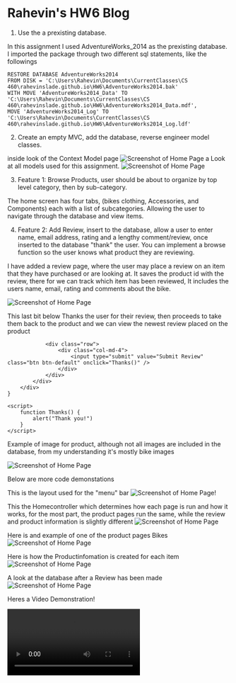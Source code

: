 # Rahevin's HW6 Blog

1) Use the a prexisting database.

In this assignment I used AdventureWorks_2014 as the prexisting database.
I imported the package through two different sql statements, like the followings

```
RESTORE DATABASE AdventureWorks2014  
FROM DISK = 'C:\Users\Rahevin\Documents\CurrentClasses\CS 460\rahevinslade.github.io\HW6\AdventureWorks2014.bak'  
WITH MOVE 'AdventureWorks2014_Data' TO 'C:\Users\Rahevin\Documents\CurrentClasses\CS 460\rahevinslade.github.io\HW6\AdventureWorks2014_Data.mdf',  
MOVE 'AdventureWorks2014_Log' TO 'C:\Users\Rahevin\Documents\CurrentClasses\CS 460\rahevinslade.github.io\HW6\AdventureWorks2014_Log.ldf' 

```

2) Create an empty MVC, add the database, reverse engineer model classes. 

inside look of the Context Model page
![Screenshot of Home Page](ContextModel.PNG)
a Look at all models used for this assignment.
![Screenshot of Home Page](Models.PNG)

3) Feature 1: Browse Products, user should be about to organize by top level category, then by sub-category. 

The home screen has four tabs, (bikes clothing, Accessories, and Components) each with a list of subcategories. Allowing the user to navigate through the database and view items.

4) Feature 2: Add Review, insert to the database, allow a user to enter name, email address, rating and a lengthy comment/review, once inserted to the database "thank" the user. You can implement a browse function so the user knows what product they are reviewing. 

I have added a review page, where the user may place a review on an item that they have purchased or are looking at. It saves the product id with the review, there for we can track which item has been reviewed, It includes the users name, email, rating and comments about the bike. 

![Screenshot of Home Page](Review.PNG)

This last bit below Thanks the user for their review, then proceeds to take them back to the product and we can view the newest review placed on the product

```
            <div class="row">
                <div class="col-md-4">
                    <input type="submit" value="Submit Review" class="btn btn-default" onclick="Thanks()" />
                </div>
            </div>
        </div>
    </div>
}

<script>
    function Thanks() {
        alert("Thank you!")
    }
</script>
```

Example of image for product, although not all images are included in the database, from my understanding it's mostly bike images

![Screenshot of Home Page](Product.PNG)

Below are more code demonstations

This is the layout used for the "menu" bar 
![Screenshot of Home Page](Layout.PNG)!

This the Homecontroller which determines how each page is run and how it works, for the most part, the product pages run the same, while the review and product information is slightly different
![Screenshot of Home Page](Controller.PNG)

Here is and example of one of the product pages
Bikes
![Screenshot of Home Page](BikeExample.PNG)

Here is how the Productinfomation is created for each item
![Screenshot of Home Page](ProductInfo.PNG)

A look at the database after a Review has been made
![Screenshot of Home Page](Data.PNG)

Heres a Video Demonstration!

<video controls="controls">
  <source type="video/mp4" src="Demo.mp4"></source>
  <source type="video/webm" src="Demo.webm"></source>
  <p>Your browser does not support the video element.</p>
</video>